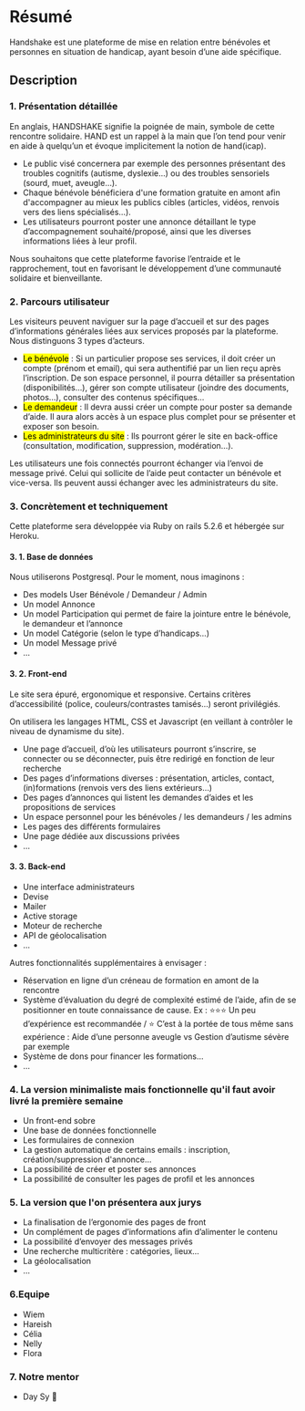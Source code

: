 # Résumé

Handshake est une plateforme de mise en relation entre bénévoles et personnes en situation de handicap, ayant besoin d’une aide spécifique.

## Description

### 1. Présentation détaillée
En anglais, HANDSHAKE signifie la poignée de main, symbole de cette rencontre solidaire. HAND est un rappel à la main que l’on tend pour venir en aide à quelqu’un et évoque implicitement la notion de hand(icap).

- Le public visé concernera par exemple des personnes présentant des troubles cognitifs (autisme, dyslexie…) ou des troubles sensoriels (sourd, muet, aveugle…).  
- Chaque bénévole bénéficiera d'une formation gratuite en amont afin d'accompagner au mieux les publics cibles (articles, vidéos, renvois vers des liens spécialisés…).
- Les utilisateurs pourront poster une annonce détaillant le type d’accompagnement souhaité/proposé, ainsi que les diverses informations liées à leur profil.

Nous souhaitons que cette plateforme favorise l’entraide et le rapprochement, tout en favorisant le développement d’une communauté solidaire et bienveillante.

### 2. Parcours utilisateur
Les visiteurs peuvent naviguer sur la page d’accueil et sur des pages d’informations générales liées aux services proposés par la plateforme. Nous distinguons 3 types d’acteurs.

- <mark>Le bénévole</mark> : Si un particulier propose ses services, il doit créer un compte (prénom et email), qui sera authentifié par un lien reçu après l’inscription. De son espace personnel, il pourra détailler sa présentation (disponibilités…), gérer son compte utilisateur (joindre des documents, photos...), consulter des contenus spécifiques…
- <mark>Le demandeur</mark> : Il devra aussi créer un compte pour poster sa demande d’aide. Il aura alors accès à un espace plus complet pour se présenter et exposer son besoin.
- <mark>Les administrateurs du site</mark> : Ils pourront gérer le site en back-office (consultation, modification, suppression, modération…).

Les utilisateurs une fois connectés pourront échanger via l’envoi de message privé. Celui qui sollicite de l’aide peut contacter un bénévole et vice-versa. Ils peuvent aussi échanger avec les administrateurs du site.

### 3. Concrètement et techniquement
Cette plateforme sera développée via Ruby on rails 5.2.6 et hébergée sur Heroku.

#### 3. 1. Base de données
Nous utiliserons Postgresql. Pour le moment, nous imaginons :

- Des models User Bénévole / Demandeur / Admin
- Un model Annonce
- Un model Participation qui permet de faire la jointure entre le bénévole, le demandeur et l’annonce
- Un model Catégorie (selon le type d’handicaps…)
- Un model Message privé
- …

#### 3. 2. Front-end
Le site sera épuré, ergonomique et responsive. Certains critères d’accessibilité (police, couleurs/contrastes tamisés…) seront privilégiés.

On utilisera les langages HTML, CSS et Javascript (en veillant à contrôler le niveau de dynamisme du site).

- Une page d’accueil, d’où les utilisateurs pourront s’inscrire, se connecter ou se déconnecter, puis être redirigé en fonction de leur recherche
- Des pages d’informations diverses : présentation, articles, contact, (in)formations (renvois vers des liens extérieurs…)
- Des pages d’annonces qui listent les demandes d’aides et les propositions de services
- Un espace personnel pour les bénévoles / les demandeurs / les admins
- Les pages des différents formulaires
- Une page dédiée aux discussions privées
- …

#### 3. 3. Back-end
- Une interface administrateurs
- Devise
- Mailer
- Active storage
- Moteur de recherche
- API de géolocalisation
- …

Autres fonctionnalités supplémentaires à envisager :

- Réservation en ligne d’un créneau de formation en amont de la rencontre
- Système d’évaluation du degré de complexité estimé de l’aide, afin de se positionner en toute connaissance de cause. Ex : ⭐⭐⭐ Un peu d’expérience est recommandée / ⭐ C’est à la portée de tous même sans expérience : Aide d’une personne aveugle vs Gestion d’autisme sévère par exemple
- Système de dons pour financer les formations…
- …

### 4. La version minimaliste mais fonctionnelle qu'il faut avoir livré la première semaine
- Un front-end sobre
- Une base de données fonctionnelle
- Les formulaires de connexion
- La gestion automatique de certains emails : inscription, création/suppression d'annonce…
- La possibilité de créer et poster ses annonces
- La possibilité de consulter les pages de profil et les annonces

### 5. La version que l'on présentera aux jurys
- La finalisation de l’ergonomie des pages de front
- Un complément de pages d’informations afin d’alimenter le contenu
- La possibilité d’envoyer des messages privés
- Une recherche multicritère : catégories, lieux…
- La géolocalisation
- …

### 6.Equipe
- Wiem
- Hareish
- Célia
- Nelly
- Flora

### 7. Notre mentor
- Day Sy  🤩
